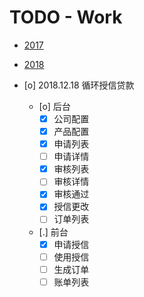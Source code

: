 # TODO - Work

- [2017](work/2017.md)
- [2018](work/2018.md)

- [o] 2018.12.18 循环授信贷款
    - [o] 后台
        - [X] 公司配置
        - [X] 产品配置
        - [X] 申请列表
        - [ ] 申请详情
        - [X] 审核列表
        - [ ] 审核详情
        - [X] 审核通过
        - [X] 授信更改
        - [ ] 订单列表
    - [.] 前台
        - [X] 申请授信
        - [ ] 使用授信
        - [ ] 生成订单
        - [ ] 账单列表
